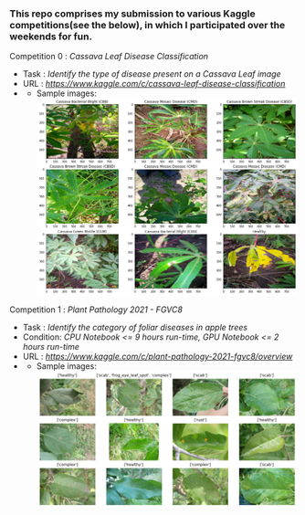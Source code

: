 
### This repo comprises my submission to various Kaggle competitions(see the below), in which I participated over the weekends for fun.
Competition 0  : *Cassava Leaf Disease Classification*
- Task : *Identify the type of disease present on a Cassava Leaf image*
- URL : *https://www.kaggle.com/c/cassava-leaf-disease-classification*
- - Sample images: ![alt text](https://github.com/AsheryMbilinyi/kaggle-competitions/blob/main/__results___5_0.png)

Competition 1  : *Plant Pathology 2021 - FGVC8*
- Task : *Identify the category of foliar diseases in apple trees*
- Condition: *CPU Notebook <= 9 hours run-time, GPU Notebook <= 2 hours run-time*
- URL : *https://www.kaggle.com/c/plant-pathology-2021-fgvc8/overview*
- - Sample images: ![alt text](https://github.com/AsheryMbilinyi/kaggle-competitions/blob/main/plant-pathology-2021-FGVC8/sample.png)







